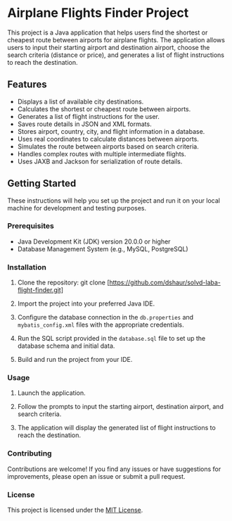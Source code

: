 # Airplane Flights Finder Project

This project is a Java application that helps users find the shortest or cheapest route between airports for airplane flights. The application allows users to input their starting airport and destination airport, choose the search criteria (distance or price), and generates a list of flight instructions to reach the destination.

## Features

- Displays a list of available city destinations.
- Calculates the shortest or cheapest route between airports.
- Generates a list of flight instructions for the user.
- Saves route details in JSON and XML formats.
- Stores airport, country, city, and flight information in a database.
- Uses real coordinates to calculate distances between airports.
- Simulates the route between airports based on search criteria.
- Handles complex routes with multiple intermediate flights.
- Uses JAXB and Jackson for serialization of route details.

## Getting Started

These instructions will help you set up the project and run it on your local machine for development and testing purposes.

### Prerequisites

- Java Development Kit (JDK) version 20.0.0 or higher
- Database Management System (e.g., MySQL, PostgreSQL)

### Installation

1. Clone the repository: git clone [https://github.com/dshaur/solvd-laba-flight-finder.git]

2. Import the project into your preferred Java IDE.

3. Configure the database connection in the `db.properties` and `mybatis_config.xml` files with the appropriate credentials.

4. Run the SQL script provided in the `database.sql` file to set up the database schema and initial data.

5. Build and run the project from your IDE.

### Usage

1. Launch the application.

2. Follow the prompts to input the starting airport, destination airport, and search criteria.

3. The application will display the generated list of flight instructions to reach the destination.

### Contributing

Contributions are welcome! If you find any issues or have suggestions for improvements, please open an issue or submit a pull request.

### License

This project is licensed under the [MIT License](https://opensource.org/licenses/MIT).
